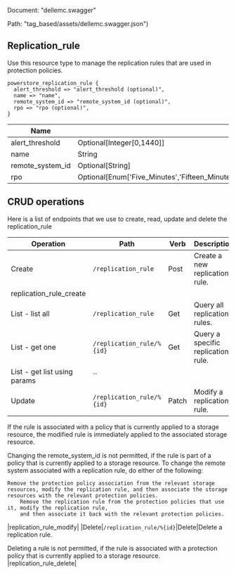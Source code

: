 Document: "dellemc.swagger"


Path: "tag_based/assets/dellemc.swagger.json")

## Replication_rule

Use this resource type to manage the replication rules that are used in protection policies.

```puppet
powerstore_replication_rule {
  alert_threshold => "alert_threshold (optional)",
  name => "name",
  remote_system_id => "remote_system_id (optional)",
  rpo => "rpo (optional)",
}
```

| Name        | Type           | Required       |
| ------------- | ------------- | ------------- |
|alert_threshold | Optional[Integer[0,1440]] | false |
|name | String | true |
|remote_system_id | Optional[String] | false |
|rpo | Optional[Enum['Five_Minutes','Fifteen_Minutes','Thirty_Minutes','One_Hour','Six_Hours','Twelve_Hours','One_Day']] | false |



## CRUD operations

Here is a list of endpoints that we use to create, read, update and delete the replication_rule

| Operation | Path | Verb | Description | OperationID |
| ------------- | ------------- | ------------- | ------------- | ------------- |
|Create|`/replication_rule`|Post|Create a new replication rule.
|replication_rule_create|
|List - list all|`/replication_rule`|Get|Query all replication rules.|replication_rule_collection_query|
|List - get one|`/replication_rule/%{id}`|Get|Query a specific replication rule.|replication_rule_instance_query|
|List - get list using params|``||||
|Update|`/replication_rule/%{id}`|Patch|Modify a replication rule.

If the rule is associated with a policy that is currently applied to
a storage resource, the modified rule is immediately applied
to the associated storage resource.

Changing the remote_system_id is not permitted, if the rule is part of a policy that
is currently applied to a storage resource. To change the remote system associated with a
replication rule, do either of the following:

    Remove the protection policy association from the relevant storage resources, modify the replication rule, and then associate the storage resources with the relevant protection policies.
        Remove the replication rule from the protection policies that use it, modify the replication rule,
        and then associate it back with the relevant protection policies. 
            
|replication_rule_modify|
|Delete|`/replication_rule/%{id}`|Delete|Delete a replication rule.

Deleting a rule is not permitted, if the rule is associated with a protection policy that
is currently applied to a storage resource.
|replication_rule_delete|
